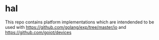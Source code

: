 # hal

This repo contains platform implementations which are intendended to be used with
https://github.com/golang/exp/tree/master/io and https://github.com/goiot/devices

